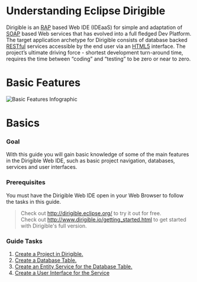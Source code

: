 # Understanding Eclipse Dirigible

Dirigible is an [RAP](http://www.eclipse.org/rap/) based Web IDE (IDEaaS) for simple and adaptation of [SOAP](https://en.wikipedia.org/wiki/SOAP) based Web services that has evolved into a full fledged Dev Platform.
The target application archetype for Dirigible consists of database backed [RESTful](https://en.wikipedia.org/wiki/Representational_state_transfer) services accessible by the end user via an [HTML5](https://en.wikipedia.org/wiki/HTML5) interface. The project’s ultimate driving force - shortest development turn-around time, requires the time between “coding” and “testing” to be zero or near to zero.

# Basic Features
![Basic Features Infographic](https://github.com/dirigiblelabs/curriculum/blob/master/IvoYakov/DirigibleDoc/Images/BasicFeatures2_Infographic.png)

# Basics

### Goal
With this guide you will gain basic knowledge of some of the main features in the Dirigible Web IDE, such as basic project navigation, databases, services and user interfaces.

### Prerequisites
You must have the Dirigible Web IDE open in your Web Browser to follow the tasks in this guide.
> Check out http://dirigible.eclipse.org/ to try it out for free.</br>
> Check out http://www.dirigible.io/getting_started.html to get started with Dirigible's full version.</br>


### Guide Tasks
1. [Create a Project in Dirigible.](https://github.com/dirigiblelabs/curriculum/tree/master/IvoYakov/DirigibleDoc/Guides/CreateProject.md)
2. [Create a Database Table.](https://github.com/dirigiblelabs/curriculum/tree/master/IvoYakov/DirigibleDoc/Guides/CreateDatabaseTable.md)
3. [Create an Entity Service for the Database Table.](https://github.com/dirigiblelabs/curriculum/blob/master/IvoYakov/DirigibleDoc/Guides/CreateEntityService.md)
4. [Create a User Interface for the Service](https://github.com/dirigiblelabs/curriculum/tree/master/IvoYakov/DirigibleDoc/Guides/CreateUserInterface.md)
